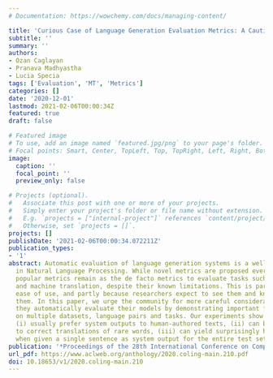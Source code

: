 ```yaml
---
# Documentation: https://wowchemy.com/docs/managing-content/

title: 'Curious Case of Language Generation Evaluation Metrics: A Cautionary Tale'
subtitle: ''
summary: ''
authors:
- Ozan Caglayan
- Pranava Madhyastha
- Lucia Specia
tags: ['Evaluation', 'MT', 'Metrics']
categories: []
date: '2020-12-01'
lastmod: 2021-02-06T00:00:34Z
featured: true
draft: false

# Featured image
# To use, add an image named `featured.jpg/png` to your page's folder.
# Focal points: Smart, Center, TopLeft, Top, TopRight, Left, Right, BottomLeft, Bottom, BottomRight.
image:
  caption: ''
  focal_point: ''
  preview_only: false

# Projects (optional).
#   Associate this post with one or more of your projects.
#   Simply enter your project's folder or file name without extension.
#   E.g. `projects = ["internal-project"]` references `content/project/deep-learning/index.md`.
#   Otherwise, set `projects = []`.
projects: []
publishDate: '2021-02-06T00:00:34.072211Z'
publication_types:
- '1'
abstract: Automatic evaluation of language generation systems is a well-studied problem
  in Natural Language Processing. While novel metrics are proposed every year, a few
  popular metrics remain as the de facto metrics to evaluate tasks such as image captioning
  and machine translation, despite their known limitations. This is partly due to
  ease of use, and partly because researchers expect to see them and know how to interpret
  them. In this paper, we urge the community for more careful consideration of how
  they automatically evaluate their models by demonstrating important failure cases
  on multiple datasets, language pairs and tasks. Our experiments show that metrics
  (i) usually prefer system outputs to human-authored texts, (ii) can be insensitive
  to correct translations of rare words, (iii) can yield surprisingly high scores
  when given a single sentence as system output for the entire test set.
publication: '*Proceedings of the 28th International Conference on Computational Linguistics*'
url_pdf: https://www.aclweb.org/anthology/2020.coling-main.210.pdf
doi: 10.18653/v1/2020.coling-main.210
---
```

